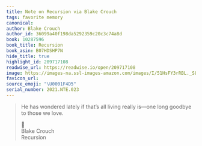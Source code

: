 ```yaml
---
title: Note on Recursion via Blake Crouch
tags: favorite memory
canonical:
author: Blake Crouch
author_id: 36099a40f198da5292359c20c3c74a8d
book: 10287596
book_title: Recursion
book_asin: B07HDSHP7N
hide_title: true
highlight_id: 209717108
readwise_url: https://readwise.io/open/209717108
image: https://images-na.ssl-images-amazon.com/images/I/51HsFY3rRBL._SL200_.jpg
favicon_url:
source_emoji: "\U0001F4D5"
serial_number: 2021.NTE.023
---
```

> He has wondered lately if that’s all living really is—one long goodbye to those we love.
> <div class="quoteback-footer"><div class="quoteback-avatar"><span class="mini-emoji"> 📕</span></div><div class="quoteback-metadata"><div class="metadata-inner"><span style="display:none">FROM:</span><div aria-label="Blake Crouch" class="quoteback-author"> Blake Crouch</div><div aria-label="Recursion" class="quoteback-title"> Recursion</div></div></div></div>